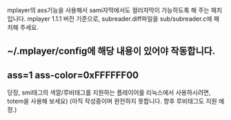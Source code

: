 mplayer의 ass기능을 사용해서 sami자막에서도 컬러자막이 가능하도록 해 주는 패치입니다.
mplayer 1.1.1 버전 기준으로, subreader.diff파일을 sub/subreader.c에 패치해 주세요.

~/.mplayer/config에 해당 내용이 있어야 작동합니다.
--------------------
ass=1
ass-color=0xFFFFFF00
--------------------

당장, smi태그의 색깔/루비태그를 지원하는 플레이어를 리눅스에서 사용하시려면, totem을 사용해 보세요)
(아직 작성중이며 완전하지 못합니다. 향후 루비태그도 지원 예정.)
